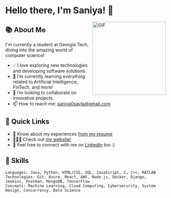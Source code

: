 # Hello there, I'm Saniya! 👋 

<img align="right" alt="GIF" src="https://media.giphy.com/media/ieyl9zmCjO4b4t6qoY/giphy.gif" width="230"/>

## 📚 About Me 

I'm currently a student at Georgia Tech, diving into the amazing world of computer science! 

- 💡 I love exploring new technologies and developing software solutions.
- 🌱 I’m currently learning everything related to Artificial Intelligence, FinTech, and more!
- 👯 I’m looking to collaborate on innovative projects.
- 📫 How to reach me: [saniya0savla@gmail.com](mailto:saniya0savla@gmail.com)

## 🚀 Quick Links

- 📄 Know about my experiences [from my resume](https://drive.google.com/file/d/1-obUDyotvCOmLJuTenWTJpyWsBkvq85T/view?usp=sharing)
- 👩🏽‍💻 Check out [my website!](https://saniya.dev/)
- 💼 Feel free to connect with me on [LinkedIn](https://www.linkedin.com/in/saniya-savla/) too :) 

## 🔭 Skills

```text
Languages: Java, Python, HTML/CSS, SQL, JavaScript, C, C++, MATLAB
Technologies: Git, Azure, React, AWS, Node.js, Docker, Django, Jenkins, Postman, MongoDB, TensorFlow
Concepts: Machine Learning, Cloud Computing, Cybersecurity, System Design, Concurrency, Data Science
